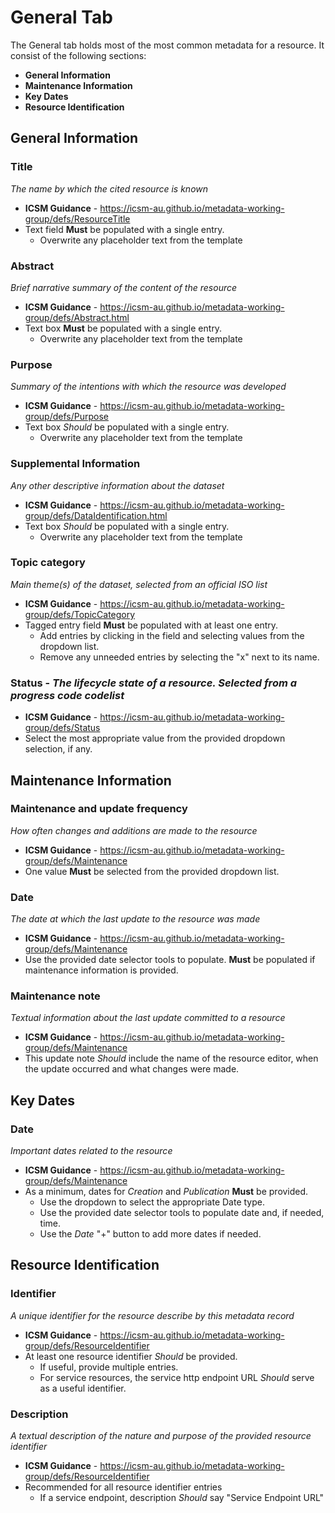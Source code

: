 # General Tab
The General tab holds most of the most common metadata for a resource. It consist of the following sections:
* **General Information**
* **Maintenance Information** 
* **Key Dates**
* **Resource Identification**

## General Information
### Title
_The name by which the cited resource is known_
* **ICSM Guidance** - https://icsm-au.github.io/metadata-working-group/defs/ResourceTitle
* Text field **Must** be populated with a single entry.
    * Overwrite any placeholder text from the template
### Abstract
_Brief narrative summary of the content of the resource_
* **ICSM Guidance** - https://icsm-au.github.io/metadata-working-group/defs/Abstract.html
* Text box **Must** be populated with a single entry.
    * Overwrite any placeholder text from the template
### Purpose
_Summary of the intentions with which the resource was developed_
* **ICSM Guidance** - https://icsm-au.github.io/metadata-working-group/defs/Purpose
* Text box _Should_ be populated with a single entry.
    * Overwrite any placeholder text from the template
### Supplemental Information
_Any other descriptive information about the dataset_
* **ICSM Guidance** - https://icsm-au.github.io/metadata-working-group/defs/DataIdentification.html
* Text box _Should_ be populated with a single entry.
    * Overwrite any placeholder text from the template
### Topic category
_Main theme(s) of the dataset, selected from an official ISO list_
* **ICSM Guidance** - https://icsm-au.github.io/metadata-working-group/defs/TopicCategory
* Tagged entry field **Must** be populated with at least one entry. 
    * Add entries by clicking in the field and selecting values from the dropdown list. 
    * Remove any unneeded entries by selecting the "x" next to its name.
### Status - _The lifecycle state of a resource. Selected from a progress code codelist_
* **ICSM Guidance** - https://icsm-au.github.io/metadata-working-group/defs/Status
* Select the most appropriate value from the provided dropdown selection, if any.

## Maintenance Information
### Maintenance and update frequency 
_How often changes and additions are made to the resource_
* **ICSM Guidance** - https://icsm-au.github.io/metadata-working-group/defs/Maintenance
* One value **Must** be selected from the provided dropdown list.
### Date
_The date at which the last update to the resource was made_
* **ICSM Guidance** - https://icsm-au.github.io/metadata-working-group/defs/Maintenance
* Use the provided date selector tools to populate. **Must** be populated if maintenance information is provided.
### Maintenance note
_Textual information about the last update committed to a resource_
* **ICSM Guidance** - https://icsm-au.github.io/metadata-working-group/defs/Maintenance
* This update note _Should_ include the name of the resource editor, when the update occurred and what changes were made.

## Key Dates
### Date
_Important dates related to the resource_
* **ICSM Guidance** - https://icsm-au.github.io/metadata-working-group/defs/Maintenance
* As a minimum, dates for _Creation_ and _Publication_ **Must** be provided. 
    * Use the dropdown to select the appropriate Date type.
    * Use the provided date selector tools to populate date and, if needed, time. 
    * Use the _Date_ "+" button to add more dates if needed.

## Resource Identification
### Identifier
_A unique identifier for the resource describe by this metadata record_
* **ICSM Guidance** - https://icsm-au.github.io/metadata-working-group/defs/ResourceIdentifier
* At least one resource identifier _Should_ be provided. 
    * If useful, provide multiple entries.
    * For service resources, the service http endpoint URL _Should_ serve as a useful identifier.

### Description
_A textual description of the nature and purpose of the provided resource identifier_
* **ICSM Guidance** - https://icsm-au.github.io/metadata-working-group/defs/ResourceIdentifier
* Recommended for all resource identifier entries
    * If a service endpoint, description _Should_ say "Service Endpoint URL"
